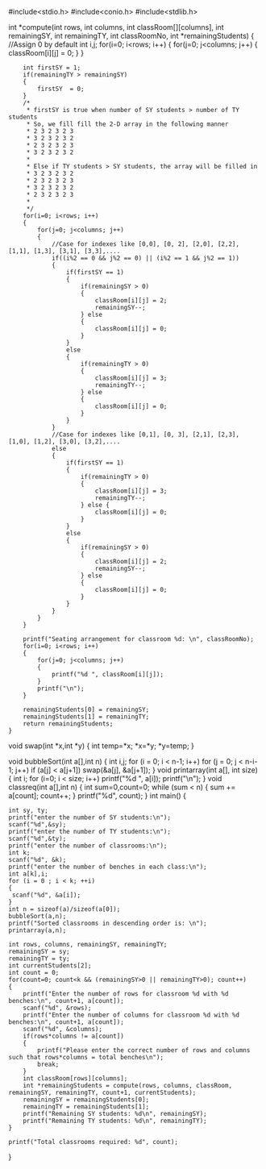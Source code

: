 #include<stdio.h>
#include<conio.h>
#include<stdlib.h>

int *compute(int rows, int columns, int classRoom[][columns], int remainingSY, int remainingTY, int classRoomNo, int *remainingStudents) 
{
		//Assign 0 by default
		int i,j;
		for(i=0; i<rows; i++)
		 {
            for(j=0; j<columns; j++)
			 {
                classRoom[i][j] = 0;
            }
		}

		int firstSY = 1;
		if(remainingTY > remainingSY) 
		{
			firstSY  = 0;
		}
		/*
		 * firstSY is true when number of SY students > number of TY students
		 * So, we fill fill the 2-D array in the following manner
		 * 2 3 2 3 2 3
		 * 3 2 3 2 3 2
		 * 2 3 2 3 2 3
		 * 3 2 3 2 3 2
		 *
		 * Else if TY students > SY students, the array will be filled in
		 * 3 2 3 2 3 2
		 * 2 3 2 3 2 3
		 * 3 2 3 2 3 2
		 * 2 3 2 3 2 3
		 *
		 */
		for(i=0; i<rows; i++) 
		{
			for(j=0; j<columns; j++) 
			{
				//Case for indexes like [0,0], [0, 2], [2,0], [2,2], [1,1], [1,3], [3,1], [3,3],....
				if((i%2 == 0 && j%2 == 0) || (i%2 == 1 && j%2 == 1)) 
				{
					if(firstSY == 1) 
					{
						if(remainingSY > 0) 
						{
							classRoom[i][j] = 2;
							remainingSY--;
						} else 
						{
							classRoom[i][j] = 0;
						}
					} 
					else
					{
						if(remainingTY > 0) 
						{
							classRoom[i][j] = 3;
							remainingTY--;
						} else 
						{
							classRoom[i][j] = 0;
						}
					}
				}
				//Case for indexes like [0,1], [0, 3], [2,1], [2,3], [1,0], [1,2], [3,0], [3,2],....
				else 
				{
					if(firstSY == 1) 
					{
						if(remainingTY > 0) 
						{
							classRoom[i][j] = 3;
							remainingTY--;
						} else {
							classRoom[i][j] = 0;
						}
					} 
					else 
					{
						if(remainingSY > 0) 
						{
							classRoom[i][j] = 2;
							remainingSY--;
						} else
						{
							classRoom[i][j] = 0;
						}
					}
				}
			}
		}

        printf("Seating arrangement for classroom %d: \n", classRoomNo);
		for(i=0; i<rows; i++) 
		{
            for(j=0; j<columns; j++) 
			{
                printf("%d ", classRoom[i][j]);
            }
            printf("\n");
		}

		remainingStudents[0] = remainingSY;
		remainingStudents[1] = remainingTY;
		return remainingStudents;
	}

void swap(int *x,int *y)
{
	int temp=*x;
	*x=*y;
	*y=temp;
}

void bubbleSort(int a[],int n)
{
   int i,j;
   for (i = 0; i < n-1; i++)
   for (j = 0; j < n-i-1; j++)
	if (a[j] < a[j+1])
    swap(&a[j], &a[j+1]);
}
void printarray(int a[], int size)
{
    int i;
    for (i=0; i < size; i++)
        printf("%d ", a[i]);
    	printf("\n");
}
void classreq(int a[],int n)
{
	int sum=0,count=0;
	while (sum < n)
	{
		sum += a[count];
		count++;
	}
	printf("%d", count);
}
int main()
{

	int sy, ty;
	printf("enter the number of SY students:\n");
	scanf("%d",&sy);
	printf("enter the number of TY students:\n");
	scanf("%d",&ty);
	printf("enter the number of classrooms:\n");
	int k;
	scanf("%d", &k);
	printf("enter the number of benches in each class:\n");
	int a[k],i;
	for (i = 0 ; i < k; ++i)
 	{
	 scanf("%d", &a[i]);
	}
    int n = sizeof(a)/sizeof(a[0]);
    bubbleSort(a,n);
    printf("Sorted classrooms in descending order is: \n");
    printarray(a,n);

    int rows, columns, remainingSY, remainingTY;
    remainingSY = sy;
    remainingTY = ty;
    int currentStudents[2];
    int count = 0;
    for(count=0; count<k && (remainingSY>0 || remainingTY>0); count++) 
	{
        printf("Enter the number of rows for classroom %d with %d benches:\n", count+1, a[count]);
        scanf("%d", &rows);
        printf("Enter the number of columns for classroom %d with %d benches:\n", count+1, a[count]);
        scanf("%d", &columns);
        if(rows*columns != a[count]) 
		{
            printf("Please enter the correct number of rows and columns such that rows*columns = total benches\n");
            break;
        }
        int classRoom[rows][columns];
        int *remainingStudents = compute(rows, columns, classRoom, remainingSY, remainingTY, count+1, currentStudents);
        remainingSY = remainingStudents[0];
        remainingTY = remainingStudents[1];
        printf("Remaining SY students: %d\n", remainingSY);
        printf("Remaining TY students: %d\n", remainingTY);
    }

    printf("Total classrooms required: %d", count);
}
